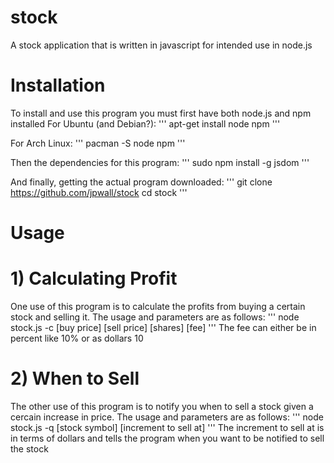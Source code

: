 # stock
A stock application that is written in javascript for intended use in node.js
# Installation
To install and use this program you must first have both node.js and npm installed
For Ubuntu (and Debian?):
'''
apt-get install node npm
'''

For Arch Linux:
'''
pacman -S node npm
'''

Then the dependencies for this program:
'''
sudo npm install -g jsdom
'''

And finally, getting the actual program downloaded:
'''
git clone https://github.com/jpwall/stock
cd stock
'''

# Usage
# 1) Calculating Profit
One use of this program is to calculate the profits from buying a certain stock and selling it. The usage and parameters are as follows:
'''
node stock.js -c [buy price] [sell price] [shares] [fee]
'''
The fee can either be in percent like 10% or as dollars 10

# 2) When to Sell
The other use of this program is to notify you when to sell a stock given a cercain increase in price.
The usage and parameters are as follows:
'''
node stock.js -q [stock symbol] [increment to sell at]
'''
The increment to sell at is in terms of dollars and tells the program when you want to be notified to sell the stock
